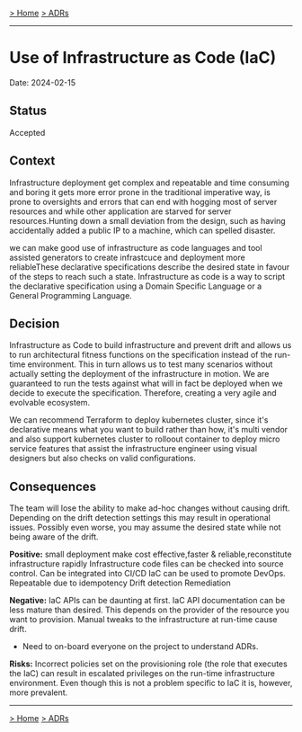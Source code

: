 [> Home](../README.md)    [> ADRs](README.md)

---

# Use of Infrastructure as Code (IaC)

Date: 2024-02-15

## Status

Accepted

## Context
Infrastructure deployment get complex and repeatable and time consuming and  boring it gets more error prone in the traditional imperative way, is prone to oversights and errors that can end with hogging most of server resources  and while other application are starved for server resources.Hunting down a small deviation from the design, such as having accidentally added a public IP to a machine, which can spelled disaster. 

we can make good use of infrastructure as code languages and tool assisted generators to create infrastcuce and deployment more reliableThese declarative specifications describe the desired state in favour of the steps to reach such a state. Infrastructure as code is a way to script the declarative specification using a Domain Specific Language or a General Programming Language.

## Decision
Infrastructure as Code to build infrastructure and prevent drift and allows us to run architectural fitness functions on the specification instead of the run-time environment. This in turn allows us to test many scenarios without actually setting the deployment of the infrastructure in motion. We are guaranteed to run the tests against what will in fact be deployed when we decide to execute the specification. Therefore, creating a very agile and evolvable ecosystem.

We can recommend Terraform to deploy kubernetes cluster, since it's declarative means what you want to build rather than how, it's multi vendor and also support kubernetes cluster to rolloout container to deploy micro service features that assist the infrastructure engineer using visual designers but also checks on valid configurations. 

## Consequences
The team will lose the ability to make ad-hoc changes without causing drift. Depending on the drift detection settings this may result in operational issues. Possibly even worse, you may assume the desired state while not being aware of the drift.

**Positive:**
small deployment make cost effective,faster & reliable,reconstitute infrastructure rapidly
Infrastructure code files can be checked into source control.
Can be integrated into CI/CD
IaC can be used to promote DevOps.
Repeatable due to idempotency
Drift detection
Remediation

**Negative:**
IaC APIs can be daunting at first.
IaC API documentation can be less mature than desired. This depends on the provider of the resource you want to provision.
Manual tweaks to the infrastructure at run-time cause drift.
- Need to on-board everyone on the project to understand ADRs.

**Risks:**
Incorrect policies set on the provisioning role (the role that executes the IaC) can result in escalated privileges on the run-time infrastructure environment. Even though this is not a problem specific to IaC it is, however, more prevalent.

---

[> Home](../README.md)    [> ADRs](README.md)
